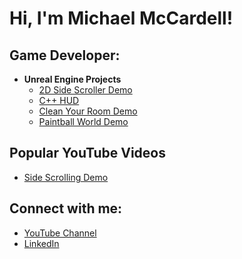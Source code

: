 <h1>Hi, I'm Michael McCardell!</h1>

<h2> Game Developer:</h2>

- <b>Unreal Engine Projects</b>
  - [2D Side Scroller Demo](https://github.com/MichaelMcCardell/MichaelMcCardell.github.io/tree/main/2D%20Side%20Scroller%20Demo)
  - [C++ HUD](https://github.com/MichaelMcCardell/MichaelMcCardell.github.io/tree/main/C%2B%2B%20Hud%20Demonstration)
  - [Clean Your Room Demo](https://github.com/MichaelMcCardell/MichaelMcCardell.github.io/tree/main/Clean%20Your%20Room%20Demo)
  - [Paintball World Demo](https://github.com/MichaelMcCardell/MichaelMcCardell.github.io/tree/main/Paintball%20World%20Demo)

<h2> Popular YouTube Videos</h2>

  - [Side Scrolling Demo](https://www.youtube.com/watch?v=KP_exP3hImA&ab_channel=MichaelMcCardell)

<h2>  Connect with me:</h2>

- [YouTube Channel](https://www.youtube.com/channel/UCa9EKmvJXg4BZbcPRzUDkvg)
- [LinkedIn](https://www.linkedin.com/in/michael-mccardell-964955246/)
